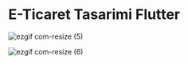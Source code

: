 # E-Ticaret Tasarimi Flutter

![ezgif com-resize (5)](https://user-images.githubusercontent.com/47231687/90324371-93fa2280-df76-11ea-869c-17cec9c87e11.png)
 
![ezgif com-resize (6)](https://user-images.githubusercontent.com/47231687/90324374-aa07e300-df76-11ea-977c-6ceae9e7e790.png)

